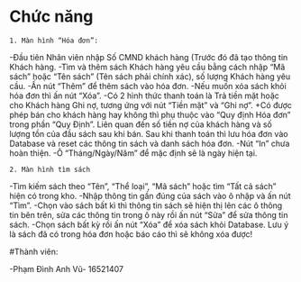 
# Chức năng
    1. Màn hình “Hóa đơn”: 
-Đầu tiên Nhân viên nhập Số CMND khách hàng (Trước đó đã tạo thông tin Khách hàng.
-Tìm và thêm sách Khách hàng yêu cầu bằng cách nhập “Mã sách” hoặc “Tên sách” (Tên sách phải chính xác), số lượng Khách hàng yêu cầu.
-Ấn nút “Thêm” để thêm sách vào hóa đơn.
-Nếu muốn xóa sách khỏi hóa đơn thì ấn nút “Xóa”.
-Có 2 hình thức thanh toán là Trả tiền mặt hoặc cho Khách hàng Ghi nợ, tương ứng với nút “Tiền mặt” và “Ghi nợ”. 
+Có được phép bán cho khách hàng hay không thì phụ thuộc vào “Quy định Hóa đơn” trong phần “Quy Định”. Liên quan đến số tiền nợ của khách hàng và số lượng tồn của đầu sách sau khi bán.
Sau khi thanh toán thì lưu hóa đơn vào Database và reset các thông tin sách và danh sách hóa đơn.
-Nút “In” chưa hoàn thiện.
-Ô “Tháng/Ngày/Năm” để mặc định sẽ là ngày hiện tại.

    2. Màn hình tìm sách
-Tìm kiếm sách theo “Tên”, “Thể loại”, “Mã sách” hoặc tìm “Tất cả sách” hiện có trong kho.
-Nhập thông tin gần đúng của sách vào ô nhập và ấn nút “Tìm”.
-Chọn vào sách bất kì thì thông tin sách sẽ hiện thị lên các ô thông tin bên trên, sửa các thông tin trong ô này rồi ấn nút “Sửa” để sửa thông tin sách.
-Chọn sách bất kỳ rồi ấn nút “Xóa” để xóa sách khỏi Database. Lưu ý là sách đã có trong hóa đơn hoặc báo cáo thì sẽ không xóa được!


#Thành viên:

-Phạm Đình Anh Vũ- 16521407
